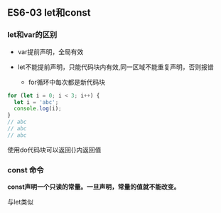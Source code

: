 ## ES6-03 let和const

### let和var的区别

- var提前声明，全局有效 

- let不能提前声明，只能代码块内有效,同一区域不能重复声明，否则报错
  - for循环中每次都是新代码块

```js
for (let i = 0; i < 3; i++) {
  let i = 'abc';
  console.log(i);
}
// abc
// abc
// abc
```

使用do代码块可以返回{}内返回值

### const 命令

**const声明一个只读的常量。一旦声明，常量的值就不能改变。**

与let类似